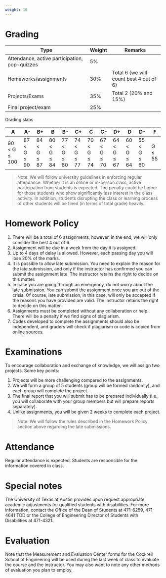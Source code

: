 ```yaml
---
weight: 10
---
```


# Grading
| Type | Weight | Remarks |
| --- | --- | --- |
| Attendance, active participation, pop-quizzes | 5% | |
| Homeworks/assignments | 30% | Total 6 (we will count best 4 out of 6) |
| Projects/Exams | 35% | Total 2 (20% and 15%) |
| Final project/exam | 25% | |


Grading slabs

| A | A- | B+ | B | B- | C+ | C | C- | D+ | D | D- | F |
| --- | --- | --- | --- | --- | --- | --- | --- | --- | --- | --- | --- |
| 90 < G ≤ 100 | 87 < G ≤ 90 | 84 < G ≤ 87 | 80 < G ≤ 84 | 77 < G ≤ 80 | 74 < G ≤ 77 | 70 < G ≤ 74 | 67 < G ≤ 70 | 64 < G ≤ 67 | 60 < G ≤ 64 | 55 < G ≤ 60 | G ≤ 55 |


> Note: We will follow university guidelines in enforcing regular attendance. Whether it is an online or in-person class, active participation from students is expected. The penalty could be higher for those students who show significantly less interest in the class activity. In addition, students disrupting the class or learning process of other students will be fined (in terms of total grade) heavily.

# Homework Policy
1. There will be a total of 6 assignments; however, in the end, we will only consider the best 4 out of 6.
2. Assignment will be due in a week from the day it is assigned.
3. Up to 4 days of delay is allowed. However, each passing day you will lose 20% of the marks.
4. It is possible to allow late submission. You need to explain the reason for the late submission, and only if the instructor has confirmed you can submit the assignment late. The instructor retains the right to decide on this matter.
5. In case you are going through an emergency, do not worry about the late submission. You can submit the assignment once you are out of the crisis. Of course, late submission, in this case, will only be accepted if the reasons you have provided are valid. The instructor retains the right to decide on this matter.
6. Assignments must be completed without any collaboration or help. There will be a penalty if we find signs of plagiarism. 
7. Codes developed to complete the assignments should also be independent, and graders will check if plagiarism or code is copied from online sources. 

# Examinations
To encourage collaboration and exchange of knowledge, we will assign two projects. Some key points:
1. Projects will be more challenging compared to the assignments.
2. We will form a group of 5 students (group will be formed randomly), and each group will complete the project.
3. The final report that you will submit has to be prepared individually (i.e., you will collaborate with your group members but will prepare reports separately).
4. Unlike assignments, you will be given 2 weeks to complete each project.

> Note: We will follow the rules described in the Homework Policy section above regarding the late submissions.

# Attendance
Regular attendance is expected. Students are responsible for the information covered in class.

# Special notes 
The University of Texas at Austin provides upon request appropriate academic adjustments for qualified students with disabilities. For more information, contact the Office of the Dean of Students at 471-6259, 471-4641 TDD or the College of Engineering Director of Students with Disabilities at 471-4321.

# Evaluation
Note that the Measurement and Evaluation Center forms for the Cockrell School of Engineering will be used during the last week of class to evaluate the course and the instructor. You may also want to note any other methods of evaluation you plan to employ.
